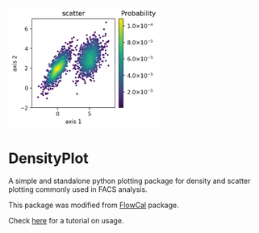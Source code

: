 <img src="examples/Example_scatter.png" width="300">

# DensityPlot
A simple and standalone python plotting package for density and scatter plotting commonly used in FACS analysis.

This package was modified from [FlowCal](https://github.com/taborlab/FlowCal) package.

Check [here](https://nbviewer.jupyter.org/github/xuesoso/DensityPlot/blob/master/examples/tutorial.ipynb) for a tutorial on usage.

